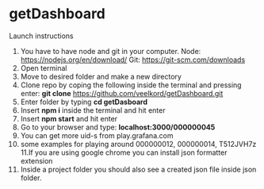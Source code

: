 # getDashboard

Launch instructions

1. You have to have node and git in your computer. Node: https://nodejs.org/en/download/ Git: https://git-scm.com/downloads
2. Open terminal
3. Move to desired folder and make a new directory 
4. Clone repo by coping the following inside the terminal and pressing enter: **git clone** https://github.com/veelkord/getDashboard.git
5. Enter folder by typing **cd getDasboard**
6. Insert **npm i** inside the terminal and hit enter
7. Insert **npm start** and hit enter
8. Go to your browser and type: **localhost:3000/000000045** 
9. You can get more uid-s from play.grafana.com
10. some examples for playing around 000000012, 000000014, T512JVH7z
11.If you are using google chrome you can install json formatter extension
12. Inside a project folder you should also see a created json file inside json folder.



